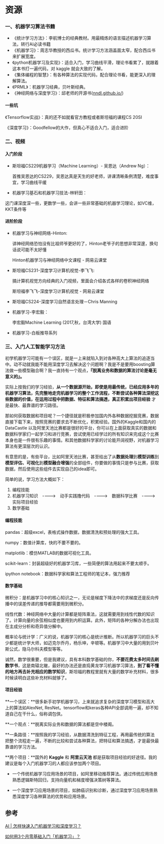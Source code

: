 # 资源

### 一、机器学习算法书籍

* 《统计学习方法》：李航博士的经典教材。用最精炼的语言描述机器学习算法，转行AI必读书籍
* 《机器学习》：周志华教授的西瓜书。统计学习方法涵盖面太窄，配合西瓜书来扩展宽度。
* 《python机器学习及实现》：适合入门，学习曲线平滑，理论书看累了，就跟着这本书打一遍代码，对 kaggle 就会大致的了解。
* 《集体编程的智慧》：有各种算法的实现代码，配合理论书看，能更深入的理解算法。
* 《PRML》：机器学习经典，贝叶斯经典。
* 《神经网络与深度学习》：邱老师的开源书([nndl.github.io/](https://link.zhihu.com/?target=https%3A//nndl.github.io/))

#### 一些坑
《Tensorflow实战》：真的还不如就看官方教程或者斯坦福的课程CS 20SI

《深度学习》：Goodfellow的大作，但真心不适合入门，适合进阶

### 二、视频

#### 入门阶段

- 斯坦福CS229机器学习（Machine Learning）- 吴恩达（Andrew Ng）：

  首推吴恩达的CS229，吴恩达真是天生的好老师，讲课清晰条例清楚，难度事宜，学习曲线平缓

*  机器学习基石和机器学习技法-林轩田：

  这门课深度深一些，更数学一些，会讲一些非常基础的机器学习理论，如VC维，KKT条件等

#### 进阶阶段
* 机器学习与神经网络-Hinton:

  讲神经网络恐怕没有比祖师爷更好的了，Hinton老爷子的思想非常深邃，换句话说可能不太好懂

  Hinton机器学习与神经网络中文课程 - 网易云课堂 

* 斯坦福CS231-深度学习计算机视觉-李飞飞:

  搞计算机视觉方向经典的入门视频，里面会介绍各式各样的卷积神经网络

  斯坦福李飞飞-深度学习计算机视觉 - 网易云课堂
  
* 斯坦福CS224-深度学习自然语言处理－Chris Manning
  
* 机器学习-李宏毅：
  
   李宏毅Machine Learning (2017,秋，台湾大学) 国语
  
* 机器学习-白板推导系列 

### 三、入门人工智能学习方法

初学机器学习可能有一个误区，就是一上来就陷入到对各种高大上算法的追逐当中。动不动就我能不能用深度学习去解决这个问题啊？我是不是要用boosting算法做一些模型融合啊？我一直持有一个观点，**『脱离业务和数据的算法讨论是毫无意义的』。**

实际上按我们的学习经验，**从一个数据源开始，即使是用最传统，已经应用多年的机器学习算法，先完整地走完机器学习的整个工作流程，不断尝试各种算法深挖这些数据的价值，在运用过程中把数据、特征和算法搞透，真正积累出项目经验** 才是最快、最靠谱的学习路径。

那如何获取数据和项目呢？一个捷径就是积极参加国内外各种数据挖掘竞赛，数据直接下载下来，按照竞赛的要求去不断优化，积累经验。国外的Kaggle和国内的DataCastle 以及阿里天池比赛都是很好的平台，你可以在上面获取真实的数据和数据科学家们一起学习和进行竞赛，尝试使用已经学过的所有知识来完成这个比赛本身也是一件很有乐趣的事情。和其他数据科学家的讨论能开阔视野，对机器学习算法有更深层次的认识。

有意思的是，有些平台，比如阿里天池比赛，甚至给出了从**数据处理**到**模型训练**到**模型评估、可视化**到**模型融合增强**的全部组件，你要做的事情只是参与比赛，获取数据，然后使用这些组件去实现自己的idea即可。



简单的说，学习方法大概如下：

1. 编程技能
2. 机器学习知识　---->　动手实践撸代码　---->　数据科学比赛　---->　实际项目经验
3. 数学基础

#### 编程技能

pandas：超级excel，表格式操作数据，数据清洗和预处理的强大工具。

numpy：数值计算库，快的不要不要的。

matplotlib：模仿MATLAB的数据可视化工具。

scikit-learn：封装超级好的机器学习库，一些简便的算法用起来不要太顺手。

ipython notebook：数据科学家和算法工程师的笔记本，强力推荐

#### 数学基础

微积分：是机器学习中的核心知识之一，无论是梯度下降法中的求梯度还是反向传播中的误差传递的推导都需要用到微积分。

线性代数：神经网络中大量的计算都是矩阵乘法，这就需要用到线性代数的知识了。计算向量的余弦相似度也要用到内积运算。此外，矩阵的各种分解办法也出现在主成分分析和奇异值分解中。

概率论与统计学：广义的说，机器学习的核心是统计推断。所以机器学习的巨头不少都是统计学大师，如迈克尔乔丹，杨乐坤，辛顿等。机器学习中大量的用到贝叶斯公式，隐马尔科夫模型等等。

诚然，数学很重要，但是我建议，具有本科数学基础的你，**不要花费太多时间去刷数学书**，这是南辕北辙，最好的办法还是直捣黄龙学习机器学习算法，**到了看不懂的地方再去补充相应的数学知识**，斯坦福的教程里就有大量的数学补充材料，很多时候读明白这些补充材料就够了。

#### 项目经验

**一个误区：**很多新手初学机器学习，上来就追求复杂的深度学习模型和高大上的算法如AlexNet, ResNet。tensorflow和keras各种API全部调用一遍，却不知道自己在干什么，俗称调包侠。

**一个观点：**脱离实际业务和数据的算法都是空中楼阁。

**一条路径：**按照我的学习经验，从数据清洗到特征工程，再用最传统的算法把整个流程走一遍，不断的比较和尝试各种算法，把特征和算法搞透，才是最快最靠谱的学习方法。

**两个项目：**国外的 **Kaggle** 和 **阿里云天池** 都是获取项目经验的好途径。我的建议是每个入门机器学习的人都应该参加两个项目。

* 一个传统机器学习应用场景的项目，如阿里移动推荐算法。通过传统应用场景熟悉逻辑斯特回归，支持向量机和梯度增强决策树等算法。

* 一个深度学习应用场景的项目，如肺癌识别和诊断，通过深度学习应用场景熟悉深度学习各种算法的优势和应用场景。



## 参考

[AI | 怎样快速入门机器学习和深度学习？](https://zhuanlan.zhihu.com/p/84270984)

[如何用3个月零基础入门「机器学习」？](https://zhuanlan.zhihu.com/p/29704017)


